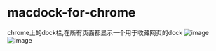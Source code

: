 # macdock-for-chrome
chrome上的dock栏,在所有页面都显示一个用于收藏网页的dock
![image](https://github.com/kokojacket/macdock-for-chrome/assets/74887370/80a2881b-edde-48b7-b420-ec13df04f554)
![image](https://github.com/kokojacket/macdock-for-chrome/assets/74887370/80a2881b-edde-48b7-b420-ec13df04f554)
